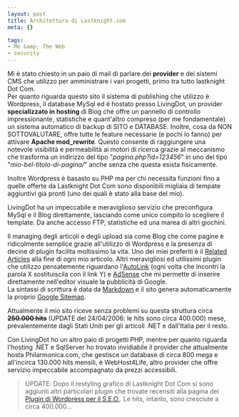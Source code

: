 ```yaml
--- 
layout: post
title: Architettura di Lastknight.com
meta: {}

tags: 
- Me &amp; The Web
- security
---
```

Mi è stato chiesto in un paio di mail di parlare dei **provider** e dei sistemi CMS che utilizzo per amministrare i vari progetti, primo tra tutto lastknight Dot Com.  
Per quanto riguarda questo sito il sistema di publishing che utilizzo è Wordpress, il database
MySql ed è hostato presso LivingDot, un provider **specializzato in hosting** di Blog che offre un pannello di controllo impressionante, statistiche e quant'altro compreso (per me fondamentale) un sistema automatico di backup di SITO e DATABASE.
Inoltre, cosa da NON SOTTOVALUTARE, offre tutte le feature necessarie (e pochi lo fanno) per attivare **Apache mod_rewrite**. Questo consente di raggiungere una notevole visibilità e permeabilità ai motori di ricerca grazie al meccanismo che trasforma un indirizzo del tipo "*pagina.php?id=123456*" in uno del tipo "*mio-bel-titolo-di-pagina/*" anche senza che questa
esista fisicamente.  

Inoltre Wordpress è basasto su PHP ma per chi necessita funzioni fino a quelle offerte da Lastknight Dot Com sono disponibili migliaia di tempate aggiuntivi già pronti (uno dei quali è stato alla base del mio).  

<!--adsense-->

LivingDot ha un impeccabile e meraviglioso servizio che preconfigura MySql e il Blog direttamente, lasciando come unico compito lo scegliere il template. Da anche accesso FTP, statistiche ed una marea di altri giochini.

Il managing degli articoli e degli upload sia come Blog che come pagine è ridicolmente semplice grazie all'utilizzo di Wordpress e la presenza di decine di plugin facilita moltissimo la vita.
Uno dei miei preferiti è il [Related Articles](http://www.w-a-s-a-b-i.com/archives/2004/05/26/wordpress-related-entries-plugin/) alla fine di ogni mio articolo. Altri meravigliosi ed utilissimi plugin che utilizzo pensatemente riguardano l'[AutoLink](http://www.planetofthepenguins.com/) (ogni volta che incontri
la parola X sostituiscila con il link Y) e [AdSense](http://philhord.com/wp-hacks/adsense) che mi permette di inserire direttamente nell'editor visuale la pubblicità di Google.  
La sintassi di scrittura è data da [Markdown](http://www.michelf.com/projects/php-markdown/) e il sito genera automaticamente la proprio  [Google Sitemap](http://www.arnebrachhold.de/2005/06/05/google-sitemaps-generator-v2-final).

Attualmente il mio sito riceve senza problemi su questa struttura circa <s>**250.000 hits**</s> (UPDATE del 24/04/2006: le hits sono circa 400.000) mese, prevalentemente dagli Stati Uniti per gli articoli .NET e dall'Italia per il resto.

Con LivingDot ho un altro paio di progetti PHP, mentre per quanto riguarda l'hosting .NET e SqlServer ho trovato invidiabile il provider che attualmente hosta Philarmonica.com, che gestisce un database di circa 800 mega e all'incirca 130.000 hits mensili, è WebHost4Life, altro provider che offre servizio impeccabile accompagnato da prezzi accessibili.

> UPDATE: Dopo il restyling grafico di Lastknight Dot Com si sono aggiunti altri particolari plugin che trovate recensiti alla pagina dei [Plugin di Wordpress per il S.E.O.](http://www.lastknight.com/2006/04/19/wordpress-seo-ottimizzazione-e-slashdot/). Le hits, intanto, sono cresciute a circa 400.000... 
